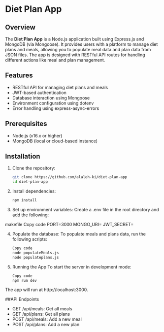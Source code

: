 # Diet Plan App

## Overview
The **Diet Plan App** is a Node.js application built using Express.js and MongoDB (via Mongoose). It provides users with a platform to manage diet plans and meals, allowing you to populate meal data and plan data from JSON files. The app is designed with RESTful API routes for handling different actions like meal and plan management.

## Features
- RESTful API for managing diet plans and meals
- JWT-based authentication
- Database interaction using Mongoose
- Environment configuration using dotenv
- Error handling using express-async-errors

## Prerequisites
- Node.js (v16.x or higher)
- MongoDB (local or cloud-based instance)

## Installation

1. Clone the repository:
   ```bash
   git clone https://github.com/alaleh-ki/diet-plan-app
   cd diet-plan-app
   ```
   
2. Install dependencies:
   ```bash
   npm install
   
3. Set up environment variables: Create a .env file in the root directory and add the following:

makefile
Copy code
PORT=3000
MONGO_URI=<Your MongoDB connection string>
JWT_SECRET=<Your JWT secret>

4. Populate the database: To populate meals and plans data, run the following scripts:
   ```bash
   Copy code
   node populateMeals.js
   node populateplans.js
   
5. Running the App
To start the server in development mode:
   ```bash
   Copy code
   npm run dev
   ```
The app will run at http://localhost:3000.

##API Endpoints
- GET /api/meals: Get all meals
- GET /api/plans: Get all plans
- POST /api/meals: Add a new meal
- POST /api/plans: Add a new plan


